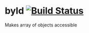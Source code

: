 # byId [![Build Status](https://travis-ci.org/davidecalignano/byid.svg?branch=master)](https://travis-ci.org/davidecalignano/byid)
Makes array of objects accessible  
